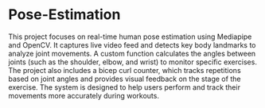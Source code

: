 # Pose-Estimation
This project focuses on real-time human pose estimation using Mediapipe and OpenCV. It captures live video feed and detects key body landmarks to analyze joint movements. 
 A custom function calculates the angles between joints (such as the shoulder, elbow, and wrist) to monitor specific exercises. The project also includes a bicep curl counter, which tracks repetitions based on joint angles and provides visual feedback on the stage of the exercise. The system is designed to help users perform and track their movements more accurately during workouts.

